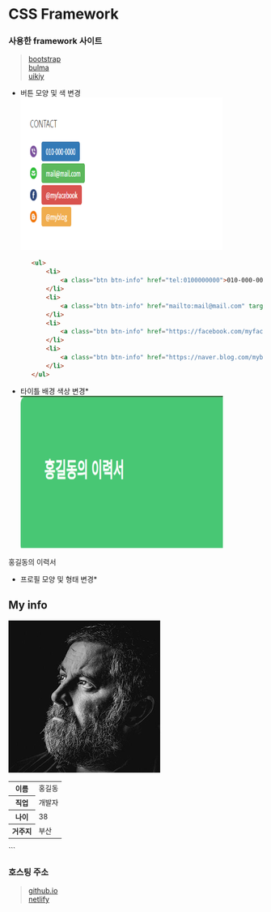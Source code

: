 # CSS Framework

### 사용한 framework 사이트
>[bootstrap](https://www.w3schools.com/bootstrap/bootstrap_ref_all_classes.asp)   
>[bulma](https://bulma.io/)   
>[uikiy]([https://getuikit.com/[)

 * 버튼 모양 및 색 변경   
 <img src="./screens/button.png" width="400px" height="300px" title="px(픽셀) 크기 설정" alt="button"></img>
     ```html
        <ul>
            <li>
                <a class="btn btn-info" href="tel:0100000000">010-000-0000</a>
            </li>
            <li>
                <a class="btn btn-info" href="mailto:mail@mail.com" target="_blank">mail@mail.com</a>
            </li>
            <li>
                <a class="btn btn-info" href="https://facebook.com/myfacebook" target="_blank">@myfacebook</a>
            </li>
            <li>
                <a class="btn btn-info" href="https://naver.blog.com/myblog" target="_blank">@myblog</a>
            </li>
        </ul>
    ```
 * 타이틀 배경 색상 변경*   
  <img src="./screens/background.png" width="400px" height="300px" title="px(픽셀) 크기 설정" alt="background"></img>
 <section class="hero is-success">
        <div class="hero-body">
          <p class="title">
            홍길동의 이력서
          </p>
        </div>
      </section>
 
 * 프로필 모양 및 형태 변경*   
<section id="my_info">
            <h2>My info</h2> 
            <img src="images/profile.jpg" alt="홍길동의 얼굴 사진" />
            <table class="uk-table uk-table-divider">
                <tbody>
                    <tr id="myname">
                        <th>이름</th>
                        <td>홍길동</td>
                    </tr>
                    <tr>
                        <th>직업</th>
                        <td>개발자</td>
                    </tr>
                    <tr>
                        <th>나이</th>
                        <td>38</td>
                    </tr>
                    <tr>
                        <th>거주지</th>
                        <td>부산</td>
                    </tr>
                </tbody>
            </table>
        </section>
     ```

### 호스팅 주소
> [github.io](https://github.com/KIMCM1/Game_pgm/tree/main/Framework)   
> [netlify](https://stalwart-bublanina-454900.netlify.app)
